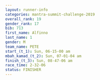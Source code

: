 ```yaml
---
layout: runner-info 
categories: mantra-summit-challenge-2019 
overall_rank: 19
gender_rank: 17
bib: 713
first_name: Alfinno
last_name: 1
gender: M
team_name: PETE
start_(t_1): Sun, 06-15-00 am
mbah_kamad_(t_2): Sun, 07-01-04 am
finish_(t_3): Sun, 08-47-06 am
race_time: 2-32-06
status: FINISHER
---
```

